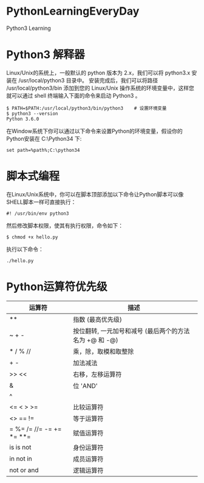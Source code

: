# PythonLearningEveryDay
Python3 Learning

# Python3 解释器

Linux/Unix的系统上，一般默认的 python 版本为 2.x，我们可以将 python3.x 安装在 /usr/local/python3 目录中。
安装完成后，我们可以将路径 /usr/local/python3/bin 添加到您的 Linux/Unix 操作系统的环境变量中，这样您就可以通过 shell 终端输入下面的命令来启动 Python3 。

```
$ PATH=$PATH:/usr/local/python3/bin/python3    # 设置环境变量
$ python3 --version
Python 3.6.0
```

在Window系统下你可以通过以下命令来设置Python的环境变量，假设你的Python安装在 C:\Python34 下:

```
set path=%path%;C:\python34
```

# 脚本式编程

在Linux/Unix系统中，你可以在脚本顶部添加以下命令让Python脚本可以像SHELL脚本一样可直接执行：

`#! /usr/bin/env python3`

然后修改脚本权限，使其有执行权限，命令如下：

`$ chmod +x hello.py`

执行以下命令：

`./hello.py`

# Python运算符优先级

运算符 | 描述
--------- | -------------
** | 指数 (最高优先级)
~ + - | 按位翻转, 一元加号和减号 (最后两个的方法名为 +@ 和 -@)
* / % // | 乘，除，取模和取整除
+ - | 加法减法
>> << | 右移，左移运算符
& | 位 'AND'
^ | | 位运算符
<= < > >= | 比较运算符
<> == != | 等于运算符
= %= /= //= -= += *= **= | 赋值运算符
is is not | 身份运算符
in not in | 成员运算符
not or and | 逻辑运算符